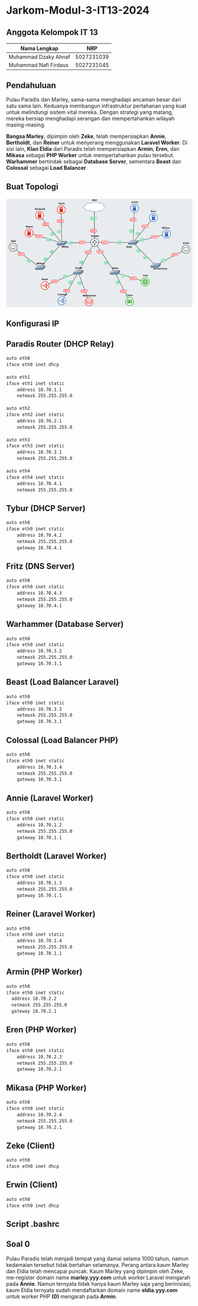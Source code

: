 # Jarkom-Modul-3-IT13-2024

## Anggota Kelompok IT 13

| Nama Lengkap          | NRP        |
| --------------------- | ---------- |
| Muhammad Dzaky Ahnaf  | 5027231039 |
| Muhammad Nafi Firdaus | 5027231045 |

## Pendahuluan

Pulau Paradis dan Marley, sama-sama menghadapi ancaman besar dari satu sama lain. Keduanya membangun infrastruktur pertahanan yang kuat untuk melindungi sistem vital mereka. Dengan strategi yang matang, mereka bersiap menghadapi serangan dan mempertahankan wilayah masing-masing.

**Bangsa Marley**, dipimpin oleh **Zeke**, telah mempersiapkan **Annie**, **Bertholdt**, dan **Reiner** untuk menyerang menggunakan **Laravel Worker**. Di sisi lain, **Klan Eldia** dari Paradis telah mempersiapkan **Armin**, **Eren**, dan **Mikasa** sebagai **PHP Worker** untuk mempertahankan pulau tersebut. **Warhammer** bertindak sebagai **Database Server**, sementara **Beast** dan **Colossal** sebagai **Load Balancer**.

## Buat Topologi

![alt text](TopologiModul3.png)

## Konfigurasi IP

## Paradis Router (DHCP Relay)

```sh
auto eth0
iface eth0 inet dhcp

auto eth1
iface eth1 inet static
	address 10.70.1.1
	netmask 255.255.255.0

auto eth2
iface eth2 inet static
	address 10.70.2.1
	netmask 255.255.255.0

auto eth3
iface eth3 inet static
	address 10.70.3.1
	netmask 255.255.255.0

auto eth4
iface eth4 inet static
	address 10.70.4.1
	netmask 255.255.255.0
```

## Tybur (DHCP Server)

```sh
auto eth0
iface eth0 inet static
	address 10.70.4.2
	netmask 255.255.255.0
	gateway 10.70.4.1
```

## Fritz (DNS Server)

```sh
auto eth0
iface eth0 inet static
	address 10.70.4.3
	netmask 255.255.255.0
	gateway 10.70.4.1
```

## Warhammer (Database Server)

```sh
auto eth0
iface eth0 inet static
	address 10.70.3.2
	netmask 255.255.255.0
	gateway 10.70.3.1
```

## Beast (Load Balancer Laravel)

```sh
auto eth0
iface eth0 inet static
	address 10.70.3.3
	netmask 255.255.255.0
	gateway 10.70.3.1
```

## Colossal (Load Balancer PHP)

```sh
auto eth0
iface eth0 inet static
	address 10.70.3.4
	netmask 255.255.255.0
	gateway 10.70.3.1
```

## Annie (Laravel Worker)

```sh
auto eth0
iface eth0 inet static
	address 10.70.1.2
	netmask 255.255.255.0
	gateway 10.70.1.1
```

## Bertholdt (Laravel Worker)

```sh
auto eth0
iface eth0 inet static
	address 10.70.1.3
	netmask 255.255.255.0
	gateway 10.70.1.1
```

## Reiner (Laravel Worker)

```sh
auto eth0
iface eth0 inet static
	address 10.70.1.4
	netmask 255.255.255.0
	gateway 10.70.1.1
```

## Armin (PHP Worker)

```sh
auto eth0
iface eth0 inet static
  address 10.70.2.2
  netmask 255.255.255.0
  gateway 10.70.2.1
```

## Eren (PHP Worker)

```sh
auto eth0
iface eth0 inet static
	address 10.70.2.3
	netmask 255.255.255.0
	gateway 10.70.2.1
```

## Mikasa (PHP Worker)

```sh
auto eth0
iface eth0 inet static
	address 10.70.2.4
	netmask 255.255.255.0
	gateway 10.70.2.1
```

## Zeke (Client)

```sh
auto eth0
iface eth0 inet dhcp
```

## Erwin (Client)

```sh
auto eth0
iface eth0 inet dhcp

```

## Script .bashrc

## Soal 0

Pulau Paradis telah menjadi tempat yang damai selama 1000 tahun, namun kedamaian tersebut tidak bertahan selamanya. Perang antara kaum Marley dan Eldia telah mencapai puncak. Kaum Marley yang dipimpin oleh Zeke, me-register domain name **marley.yyy.com** untuk worker Laravel mengarah pada **Annie**. Namun ternyata tidak hanya kaum Marley saja yang berinisiasi, kaum Eldia ternyata sudah mendaftarkan domain name **eldia.yyy.com** untuk worker PHP **(0)** mengarah pada **Armin**.
